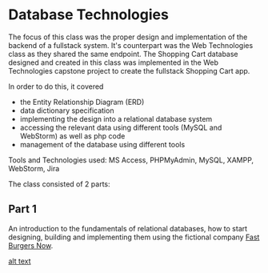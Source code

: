# Database Technologies
The focus of this class was the proper design and implementation of the backend of a fullstack system. It's counterpart was the Web Technologies class as they shared the same endpoint. The Shopping Cart database designed and created in this class was implemented in the Web Technologies capstone project to create the fullstack Shopping Cart app.

In order to do this, it covered 
- the Entity Relationship Diagram (ERD) 
- data dictionary specification 
- implementing the design into a relational database system 
- accessing the relevant data using different tools (MySQL and WebStorm) as well as php code
- management of the database using different tools

Tools and Technologies used: MS Access, PHPMyAdmin, MySQL, XAMPP, WebStorm, Jira

The class consisted of 2 parts:
## Part 1
An introduction to the fundamentals of relational databases, how to start designing, building and implementing them using the fictional company [Fast Burgers Now](/FASTBURGERSNOW_DB_Solution). 

[alt text]([FASTBURGERSNOW_DB_Solution/FBN%20MySQL%20tables%20screenshot.png)

